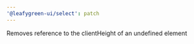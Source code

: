 ```yaml
---
'@leafygreen-ui/select': patch
---
```


Removes reference to the clientHeight of an undefined element
